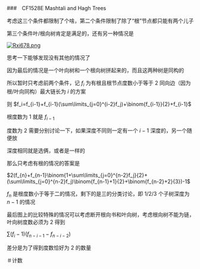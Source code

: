 ###　CF1528E Mashtali and Hagh Trees

考虑这三个条件都限制了个啥，第二个条件限制了除了“根”节点都只能有两个儿子

第三个条件叶/根向树肯定是满足的，还有另一种情况是

[![Rxi678.png](https://z3.ax1x.com/2021/07/09/Rxi678.png)](https://imgtu.com/i/Rxi678)

思考一下能够发现没有其他的情况了

因为最后的情况是一个叶向树和一个根向树拼起来的，而且这两种树是同构的

所以暂时只考虑前两个条件，记 $f_{i}$ 为有根且根节点度数小于等于 $2$   同向边（因为根/叶向同构）最大链长为 $i$ 的方案

则 $f_i=f_{i-1}+f_{i-1}(\sum\limits_{j=0}^{i-2}f_j)+\binom{f_{i-1}}{2}+f_{i-1}$

根度数为 $1$ 就是 $f_{i-1}$

度数为 $2$ 需要分别讨论一下，如果深度不同则一定有一个 $i-1$ 深度的，另一个随便放

深度相同就是选俩，或者是一样的

那么只考虑有根的情况的答案是 

$2(f_{n}+f_{n-1}\binom{1+\sum\limits_{j=0}^{n-2}f_j}{2}+(\sum\limits_{j=0}^{n-2}f_j)\binom{f_{n-1}+1}{2}+\binom{f_{n-2}+2}{3})-1$

$f_{n}$ 是根度数小于等于二的情况，剩下的是三的分类讨论，即 $1/2/3$ 个子树深度为 $n-1$ 的情况

最后图上的比较特殊的情况可以考虑断开根向书和叶向树，考虑根向树不能为链，叶向树度数必须为 $2$ 得到

$\sum(f_i-1)(f_{n-i-1}-f_{n-i-2})$

差分是为了得到度数恰好为 $2$ 的数量

＃计数
